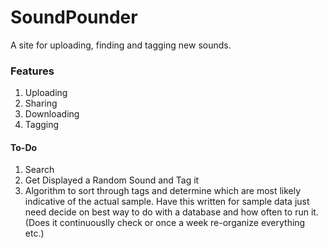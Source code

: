 # SoundPounder
A site for uploading, finding and tagging new sounds.

### Features
1. Uploading 
2. Sharing
3. Downloading
4. Tagging

#### To-Do
1. Search
2. Get Displayed a Random Sound and Tag it
3. Algorithm to sort through tags and determine which are most likely
   indicative of the actual sample. Have this written for sample data just need decide on best way to do with a database and how often to run it. (Does it continuouslly check or once a week re-organize everything etc.)


